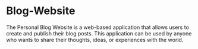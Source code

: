 # Blog-Website
The Personal Blog Website is a web-based application that allows users to create and publish their blog posts. 
This application can be used by anyone who wants to share their thoughts, ideas, or experiences with the world.
